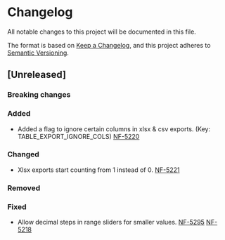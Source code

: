 <!--
Licensed to the Apache Software Foundation (ASF) under one
or more contributor license agreements.  See the NOTICE file
distributed with this work for additional information
regarding copyright ownership.  The ASF licenses this file
to you under the Apache License, Version 2.0 (the
"License"); you may not use this file except in compliance
with the License.  You may obtain a copy of the License at

  http://www.apache.org/licenses/LICENSE-2.0

Unless required by applicable law or agreed to in writing,
software distributed under the License is distributed on an
"AS IS" BASIS, WITHOUT WARRANTIES OR CONDITIONS OF ANY
KIND, either express or implied.  See the License for the
specific language governing permissions and limitations
under the License.
-->

# Changelog

All notable changes to this project will be documented in this file.

The format is based on [Keep a Changelog](https://keepachangelog.com/en/1.1.0/),
and this project adheres to [Semantic Versioning](https://semver.org/spec/v2.0.0.html).

## [Unreleased]

### Breaking changes

### Added

- Added a flag to ignore certain columns in xlsx & csv exports. (Key: TABLE_EXPORT_IGNORE_COLS) [NF-5220](https://www.notion.so/nipro-digital/Remove-the-link-to-the-patient-s-file-from-the-data-exports-1a444b771c6c8063a7fce88ef0f3968c)

### Changed

- Xlsx exports start counting from 1 instead of 0. [NF-5221](https://www.notion.so/nipro-digital/Start-exports-starting-from-1-in-stead-of-0-1a444b771c6c8012a29bc0e12f5e9df4)

### Removed

### Fixed

- Allow decimal steps in range sliders for smaller values. [NF-5295](https://www.notion.so/nipro-digital/PHM-QI-does-not-filter-on-float-numbers-1ab44b771c6c80c2b93ad50cf3d78fcb) [NF-5218](https://www.notion.so/nipro-digital/Adjust-the-slider-min-max-values-to-allow-for-0-1-steps-1a444b771c6c80b9b8d1d96abac08827)
